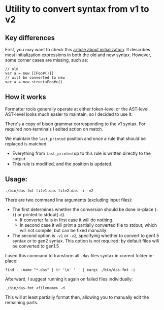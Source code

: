 # Utility to convert syntax from v1 to v2
## Key differences
First, you may want to check this [article about initialization](https://borisbat.github.io/dascf-blog/2024/07/23/data-initialization/). It describes most initialization expressions in both the old and new syntax.
However, some corner cases are missing, such as: 
```
// old
var a = new [[Foo#()]]
// will be converted to new
var a = new struct<Foo#>()
```

## How it works
Formatter tools generally operate at either token-level or the AST-level. 
AST-level looks much easier to maintain, so I decided to use it.

There's a copy of bison grammar corresponding to the v1 syntax. For required non-terminals I edited action on match.

We maintain the `last_printed` position and once a rule that
should be replaced is matched
- Everything from `last_printed` up to this rule
is written directly to the `output` 
- This rule is modified, and the position is updated.

## Usage:
```
./bin/das-fmt file1.das file2.das -i -v2
```
There are two command line arguments (excluding input files):

- The first determines whether the conversion should be done in-place (`-i`)
or printed to stdout(`-d`). 
  * If converter fails in first case it will do nothing.
  * In second case it will print a partially converted file to stdout, which will not compile, 
but can be fixed manually
- The second option is `-v1` or `-v2`, specifying whether to convert to gen1.5 syntax or to gen2 syntax.
This option is not required; by default files will be converted to gen1.5

I used this command to transform all `.das` files syntax in current folder in-place:
```
find . -name "*.das" | tr '\n' ' ' | xargs ./bin/das-fmt -i
```
Afterward, I suggest running it again on failed files individually:
```
./bin/das-fmt <filename> -d
```
This will at least partially format then, allowing you to manually edit the remaining parts.

